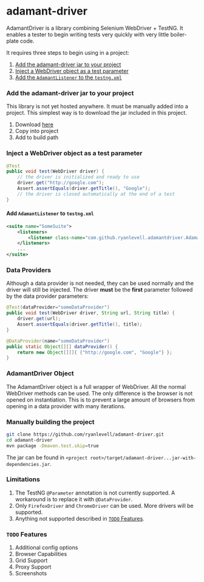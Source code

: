 # adamant-driver

AdamantDriver is a library combining Selenium WebDriver + TestNG. It enables a tester to begin writing tests very quickly with very little boiler-plate code.

It requires three steps to begin using in a project:

1. [Add the adamant-driver jar to your project](#add-jar)
2. [Inject a WebDriver object as a test parameter](#inject-wd)
3. [Add the ```AdamantListener``` to the ```testng.xml```](#add-list)

### Add the adamant-driver jar to your project<a name="add-jar"></a>
This library is not yet hosted anywhere. It must be manually added into a project. This simplest way is to download the jar included in this project.

1. Download [here](https://github.com/ryanlevell/adamant-driver/blob/master/release/adamant-driver-0.0.1.jar?raw=true)
2. Copy into project
3. Add to build path

### Inject a WebDriver object as a test parameter<a name="inject-wd"></a>
```JAVA
@Test
public void test(WebDriver driver) {
    // the driver is initialized and ready to use
    driver.get("http://google.com");
    Assert.assertEquals(driver.getTitle(), "Google");
    // the driver is closed automatically at the end of a test
}
```

#### Add ```AdamantListener``` to ```testng.xml```<a name="add-list"></a>
```XML
<suite name="SomeSuite">
	<listeners>
		<listener class-name="com.github.ryanlevell.adamantdriver.AdamantListener" />
	</listeners>
	...
</suite>
```

### Data Providers
Although a data provider is not needed, they can be used normally and the driver will still be injected. The driver **must** be the **first** parameter followed by the data provider parameters:

```JAVA
@Test(dataProvider="someDataProvider")
public void test(WebDriver driver, String url, String title) {
    driver.get(url);
    Assert.assertEquals(driver.getTitle(), title);
}

@DataProvider(name="someDataProvider")
public static Object[][] dataProvider() {
    return new Object[][]{ {"http://google.com", "Google"} };
}
```

### AdamantDriver Object
The AdamantDriver object is a full wrapper of WebDriver. All the normal WebDriver methods can be used. The only difference is the browser is not opened on instantiation. This is to prevent a large amount of browsers from opening in a data provider with many iterations.

### Manually building the project
```bash
git clone https://github.com/ryanlevell/adamant-driver.git
cd adamant-driver
mvn package -Dmaven.test.skip=true
```
The jar can be found in ```<project root>/target/adamant-driver...jar-with-dependencies.jar```.

### Limitations
1. The TestNG ```@Parameter``` annotation is not currently supported. A workaround is to replace it with ```@DataProvider```.
2. Only ```FirefoxDriver``` and ```ChromeDriver``` can be used. More drivers will be supported.
3. Anything not supported described in [```TODO``` Features](#todo).


### ```TODO``` Features<a name="todo"></a>
1. Additional config options
2. Browser Capabilities
3. Grid Support
4. Proxy Support
5. Screenshots
